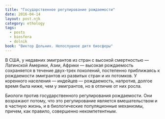 ```yaml
---
title: "Государственное регулирование рождаемости"
date: 2016-04-14
layout: post.njk
category: ethology
tags:
  - posts
  - biosfera
  - dolnik
book: "Виктор Дольник. Непослушное дитя биосферы"
---
```


В США, у недавних эмигрантов из стран с высокой смертностью — Латинской Америки, Азии, Африки — высокая рождаемость сохраняется в течение двух-трех поколений, постепенно приближаясь к рождаемости эмигрантов из развитых стран и их потомков. У коренного населения — индейцев — рождаемость, напротив, долгое время была ниже, чем у эмигрантов, но в отличие от них росла.

Биологи против государственного регулирования рождаемости. Они возражают потому, что это регулирование является вмешательством и в частную жизнь, и в биологические популяционные механизмы, причем, как правило, совершенно некомпетентным.
